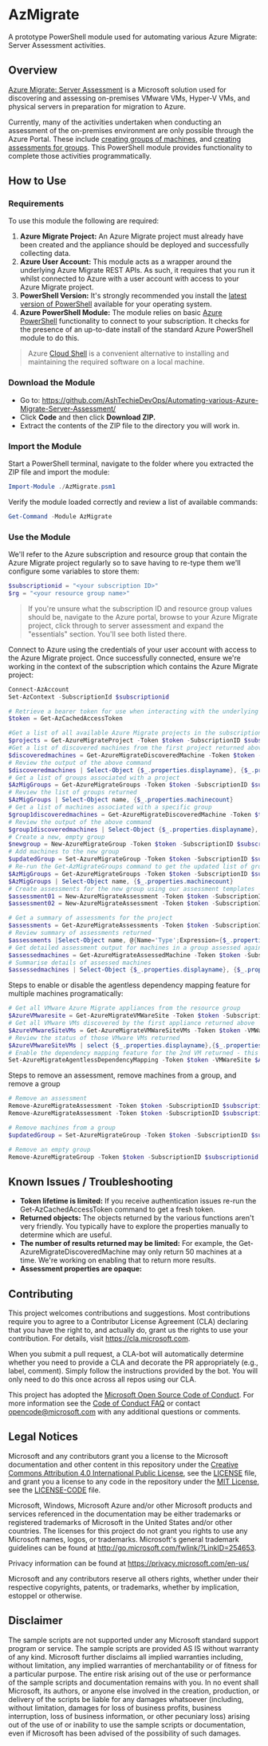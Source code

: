 
# AzMigrate

A prototype PowerShell module used for automating various Azure Migrate: Server Assessment activities.

## Overview

[Azure Migrate: Server Assessment](https://docs.microsoft.com/en-us/azure/migrate/migrate-services-overview#azure-migrate-server-assessment-tool) is a Microsoft solution used for discovering and assessing on-premises VMware VMs, Hyper-V VMs, and physical servers in preparation for migration to Azure.

Currently, many of the activities undertaken when conducting an assessment of the on-premises environment are only possible through the Azure Portal. These include [creating groups of machines](https://docs.microsoft.com/en-us/azure/migrate/how-to-create-a-group#create-a-group-manually), and [creating assessments for groups](https://docs.microsoft.com/en-us/azure/migrate/how-to-create-assessment). This PowerShell module provides functionality to complete those activities programmatically.

## How to Use

### Requirements

To use this module the following are required:

1. **Azure Migrate Project:** An Azure Migrate project must already have been created and the appliance should be deployed and successfully collecting data.
2. **Azure User Account:** This module acts as a wrapper around the underlying Azure Migrate REST APIs. As such, it requires that you run it whilst connected to Azure with a user account with access to your Azure Migrate project.
3. **PowerShell Version:** It's strongly recommended you install the [latest version of PowerShell](https://docs.microsoft.com/en-us/powershell/scripting/install/installing-powershell) available for your operating system.
4. **Azure PowerShell Module:** The module relies on basic [Azure PowerShell](https://docs.microsoft.com/en-us/powershell/azure/install-az-ps?view=azps-4.3.0) functionality to connect to your subscription. It checks for the presence of an up-to-date install of the standard Azure PowerShell module to do this.

> Azure [Cloud Shell](https://docs.microsoft.com/en-us/azure/cloud-shell/overview) is a convenient alternative to installing and maintaining the required software on a local machine.

### Download the Module

- Go to: <https://github.com/AshTechieDevOps/Automating-various-Azure-Migrate-Server-Assessment/>
- Click **Code** and then click **Download ZIP.**
- Extract the contents of the ZIP file to the directory you will work in.

### Import the Module

Start a PowerShell terminal, navigate to the folder where you extracted the ZIP file and import the module:

```powershell
Import-Module ./AzMigrate.psm1
```

Verify the module loaded correctly and review a list of available commands:

```powershell
Get-Command -Module AzMigrate
```

### Use the Module

We'll refer to the Azure subscription and resource group that contain the Azure Migrate project regularly so to save having to re-type them we'll configure some variables to store them:

```powershell
$subscriptionid = "<your subscription ID>"
$rg = "<your resource group name>"
```

> If you're unsure what the subscription ID and resource group values should be, navigate to the Azure portal, browse to your Azure Migrate project, click through to server assessment and expand the "essentials" section. You'll see both listed there.

Connect to Azure using the credentials of your user account with access to the Azure Migrate project. Once successfully connected, ensure we're working in the context of the subscription which contains the Azure Migrate project:

```powershell
Connect-AzAccount
Set-AzContext -SubscriptionId $subscriptionid

# Retrieve a bearer token for use when interacting with the underlying REST API:
$token = Get-AzCachedAccessToken

#Get a list of all available Azure Migrate projects in the subscription
$projects = Get-AzureMigrateProject -Token $token -SubscriptionID $subscriptionid
#Get a list of discovered machines from the first project returned above
$discoveredmachines = Get-AzureMigrateDiscoveredMachine -Token $token -SubscriptionID $subscriptionid -ResourceGroup $rg -Project $projects[0].name
# Review the output of the above command
$discoveredmachines | Select-Object {$_.properties.displayname}, {$_.properties.megabytesofmemory}, {$_.properties.numberofcores}, {$_.properties.operatingsystemname}
# Get a list of groups associated with a project
$AzMigGroups = Get-AzureMigrateGroups -Token $token -SubscriptionID $subscriptionid -ResourceGroup $rg -Project $projects[0].name
# Review the list of groups returned
$AzMigGroups | Select-Object name, {$_.properties.machinecount}
# Get a list of machines associated with a specific group
$group1discoveredmachines = Get-AzureMigrateDiscoveredMachine -Token $token -SubscriptionID $subscriptionid -ResourceGroup $rg -Project $projects[0].name -GroupName $AzMigGroups[0].name
# Review the output of the above command
$group1discoveredmachines | Select-Object {$_.properties.displayname}, {$_.properties.megabytesofmemory}, {$_.properties.numberofcores}, {$_.properties.operatingsystemname}
# Create a new, empty group
$newgroup = New-AzureMigrateGroup -Token $token -SubscriptionID $subscriptionid -ResourceGroup $rg -Project $projects[0].name -GroupName "TestGroup02"
# Add machines to the new group
$updatedGroup = Set-AzureMigrateGroup -Token $token -SubscriptionID $subscriptionid -ResourceGroup $rg -Project $projects[0].name -Group $newgroup.name -Machines $discoveredmachines[4].id,$discoveredmachines[5].id -Debug -Add
# Re-run the Get-AzMigrateGroups command to get the updated list of groups and verify the new group was created and has machines added to it
$AzMigGroups = Get-AzureMigrateGroups -Token $token -SubscriptionID $subscriptionid -ResourceGroup $rg -Project $projects[0].name
$AzMigGroups | Select-Object name, {$_.properties.machinecount}
# Create assessments for the new group using our assessment templates
$assessment01 = New-AzureMigrateAssessment -Token $token -SubscriptionID $subscriptionid -ResourceGroup $rg -Project $projects[0].name -AssessmentName "Assessment01" -Group $updatedGroup.name -AssessmentProperties .\SampleAssessmentProperties01.json
$assessment02 = New-AzureMigrateAssessment -Token $token -SubscriptionID $subscriptionid -ResourceGroup $rg -Project $projects[0].name -AssessmentName "Assessment02" -Group $updatedGroup.name -AssessmentProperties .\SampleAssessmentProperties02.json

# Get a summary of assessments for the project
$assessments = Get-AzureMigrateAssessments -Token $token -SubscriptionID $subscriptionid -ResourceGroup $rg -Project $projects[0].name
# Review summary of assessments returned
$assessments |Select-Object name, @{Name='Type';Expression={$_.properties.sizingcriterion}}, {$_.properties.status}
# Get detailed assessment output for machines in a group assessed against a specific assessment
$assessedmachines = Get-AzureMigrateAssessedMachine -Token $token -SubscriptionID $subscriptionid -ResourceGroup $rg -Project $projects[0].name -GroupName $AzMigGroups[5].name -AssessmentName $assessments[10].name
# Summarise details of assessed machines
$assessedmachines | Select-Object {$_.properties.displayname}, {$_.properties.operatingsystemname}, {$_.properties.suitability}, {$_.properties.recommendedSize}

```

Steps to enable or disable the agentless dependency mapping feature for multiple machines programatically:

```powershell
# Get all VMware Azure Migrate appliances from the resource group
$AzureVMwaresite = Get-AzureMigrateVMWareSite -Token $token -SubscriptionID $subscriptionid -ResourceGroup $rg
# Get all VMware VMs discovered by the first appliance returned above
$AzureVMwareSiteVMs = Get-AzureMigrateVMWareSiteVMs -Token $token -VMWareSite $AzureVMwaresite[0].id
# Review the status of those VMware VMs returned
$AzureVMwareSiteVMs | select {$_.properties.displayname},{$_.properties.dependencymapping}
# Enable the dependency mapping feature for the 2nd VM returned - this can also accept a list of VMs to make enabling the feature at scale easier
Set-AzureMigrateAgentlessDependencyMapping -Token $token -VMWareSite $AzureVMwaresite[0].id -VM $azureVMwareSiteVMs[1].id -DependencyMapping Enabled
```

Steps to remove an assessment, remove machines from a group, and remove a group

```powershell
# Remove an assessment
Remove-AzureMigrateAssessment -Token $token -SubscriptionID $subscriptionid -ResourceGroup $rg -Project $projects[0].name -AssessmentName "Assessment02" -Group $updatedGroup.name
Remove-AzureMigrateAssessment -Token $token -SubscriptionID $subscriptionid -ResourceGroup $rg -Project $projects[0].name -AssessmentName "Assessment02" -Group $updatedGroup.name

# Remove machines from a group
$updatedGroup = Set-AzureMigrateGroup -Token $token -SubscriptionID $subscriptionid -ResourceGroup $rg -Project $projects[0].name -Group $newgroup.name -Machines $discoveredmachines[3].id,$discoveredmachines[5].id -Remove

# Remove an empty group
Remove-AzureMigrateGroup -Token $token -SubscriptionID $subscriptionid -ResourceGroup $rg -Project $projects[0].name -Group $updatedGroup.name
```

## Known Issues / Troubleshooting

- **Token lifetime is limited:** If you receive authentication issues re-run the Get-AzCachedAccessToken command to get a fresh token.
- **Returned objects:** The objects returned by the various functions aren't very friendly. You typically have to explore the properties manually to determine which are useful.
- **The number of results returned may be limited:** For example, the Get-AzureMigrateDiscoveredMachine may only return 50 machines at a time. We're working on enabling that to return more results.
- **Assessment properties are opaque:**

## Contributing

This project welcomes contributions and suggestions.  Most contributions require you to agree to a Contributor License Agreement (CLA) declaring that you have the right to, and actually do, grant us the rights to use your contribution. For details, visit <https://cla.microsoft.com>.

When you submit a pull request, a CLA-bot will automatically determine whether you need to provide a CLA and decorate the PR appropriately (e.g., label, comment). Simply follow the instructions provided by the bot. You will only need to do this once across all repos using our CLA.

This project has adopted the [Microsoft Open Source Code of Conduct](https://opensource.microsoft.com/codeofconduct/). For more information see the [Code of Conduct FAQ](https://opensource.microsoft.com/codeofconduct/faq/) or contact [opencode@microsoft.com](mailto:opencode@microsoft.com) with any additional questions or comments.

## Legal Notices

Microsoft and any contributors grant you a license to the Microsoft documentation and other content in this repository under the [Creative Commons Attribution 4.0 International Public License](https://creativecommons.org/licenses/by/4.0/legalcode), see the [LICENSE](LICENSE) file, and grant you a license to any code in the repository under the [MIT License](https://opensource.org/licenses/MIT), see the [LICENSE-CODE](LICENSE-CODE) file.

Microsoft, Windows, Microsoft Azure and/or other Microsoft products and services referenced in the documentation may be either trademarks or registered trademarks of Microsoft in the United States and/or other countries. The licenses for this project do not grant you rights to use any Microsoft names, logos, or trademarks. Microsoft's general trademark guidelines can be found at <http://go.microsoft.com/fwlink/?LinkID=254653>.

Privacy information can be found at <https://privacy.microsoft.com/en-us/>

Microsoft and any contributors reserve all others rights, whether under their respective copyrights, patents, or trademarks, whether by implication, estoppel or otherwise.

## Disclaimer

The sample scripts are not supported under any Microsoft standard support program or service. The sample scripts are provided AS IS without warranty of any kind. Microsoft further disclaims all implied warranties including, without limitation, any implied warranties of merchantability or of fitness for a particular purpose. The entire risk arising out of the use or performance of the sample scripts and documentation remains with you. In no event shall Microsoft, its authors, or anyone else involved in the creation, production, or delivery of the scripts be liable for any damages whatsoever (including, without limitation, damages for loss of business profits, business interruption, loss of business information, or other pecuniary loss) arising out of the use of or inability to use the sample scripts or documentation, even if Microsoft has been advised of the possibility of such damages.

